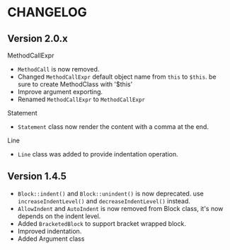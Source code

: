 CHANGELOG
==================

Version 2.0.x
-----------------

MethodCallExpr

- `MethodCall` is now removed.
- Changed `MethodCallExpr` default object name from `this` to `$this`. be sure to create MethodClass with '$this'
- Improve argument exporting.
- Renamed `MethodCallExpr` to `MethodCallExpr`

Statement

- `Statement` class now render the content with a comma at the end.

Line

- `Line` class was added to provide indentation operation.


Version 1.4.5
-----------------

- `Block::indent()` and `Block::unindent()` is now deprecated. use
  `increaseIndentLevel()` and `decreaseIndentLevel()` instead.
- `AllowIndent` and `AutoIndent` is now removed from Block class, it's now depends
   on the indent level.
- Added `BracketedBlock` to support bracket wrapped block.
- Improved indentation.
- Added Argument class
